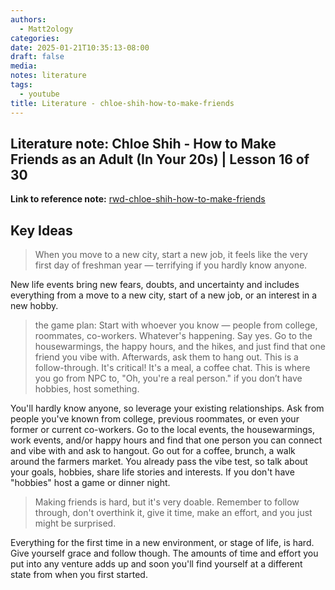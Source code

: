 ```yaml
---
authors:
  - Matt2ology
categories:
date: 2025-01-21T10:35:13-08:00
draft: false
media:
notes: literature
tags:
  - youtube
title: Literature - chloe-shih-how-to-make-friends
---
```


## Literature note: Chloe Shih - How to Make Friends as an Adult (In Your 20s) | Lesson 16 of 30

**Link to reference note:** [rwd-chloe-shih-how-to-make-friends](../reference/Articles/rwd-chloe-shih-how-to-make-friends.md)

## Key Ideas

<!-- Idea 1: Key point or insights written in your own words -->

> When you move to a new city, start a new job, it feels like the very first day of freshman year — terrifying if you hardly know anyone.

New life events bring new fears, doubts, and uncertainty and includes
everything from a move to a new city, start of a new job, or an interest in
a new hobby.

> the game plan: Start with whoever you know — people from
> college, roommates, co-workers. Whatever's happening. Say yes. Go
> to the housewarmings, the happy hours, and the hikes, and just find
> that one friend you vibe with. Afterwards, ask them to hang out. This is a follow-through. It's critical! It's a meal, a coffee chat. This is where you go from NPC to, "Oh, you're a real person." if you don’t have hobbies, host something.

You'll hardly know anyone, so leverage your existing relationships. Ask
from people you've known from college, previous roommates, or even
your former or current co-workers. Go to the local events, the
housewarmings, work events, and/or happy hours and find that one
person you can connect and vibe with and ask to hangout. Go out for a
coffee, brunch, a walk around the farmers market. You already pass the
vibe test, so talk about your goals, hobbies, share life stories and
interests. If you don't have "hobbies" host a game or dinner night.

> Making friends is hard, but it's very doable. Remember to follow through, don't overthink it, give it time, make an effort, and you just might be surprised.

Everything for the first time in a new environment, or stage of life, is
hard. Give yourself grace and follow though. The amounts of time and
effort you put into any venture adds up and soon you'll find yourself at a
different state from when you first started.
